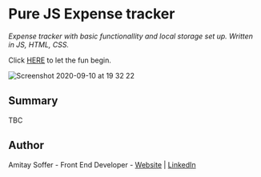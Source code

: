 # Pure JS Expense tracker 

*Expense tracker with basic functionallity and local storage set up. Written in JS, HTML, CSS.*

Click [HERE](https://amitaysoffer.github.io/expense-tracker-app/) to let the fun begin.

![Screenshot 2020-09-10 at 19 32 22](https://user-images.githubusercontent.com/31068256/92783428-aad93c80-f39d-11ea-833f-ef46c0834930.png)


## Summary
TBC

## Author
Amitay Soffer - Front End Developer - [Website](https://www.esncz.org/sites/default/files/imce/under-construction.jpg) |  [LinkedIn](https://www.linkedin.com/in/amitay-soffer-137304151/)


